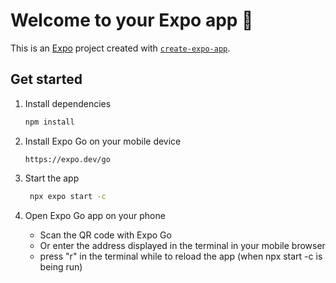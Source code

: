 # Welcome to your Expo app 👋

This is an [Expo](https://expo.dev) project created with [`create-expo-app`](https://www.npmjs.com/package/create-expo-app).

## Get started

1. Install dependencies

   ```bash
   npm install
   ```

2. Install Expo Go on your mobile device

   ```
   https://expo.dev/go
   ```

3. Start the app

   ```bash
    npx expo start -c
   ```

4. Open Expo Go app on your phone

   - Scan the QR code with Expo Go
   - Or enter the address displayed in the terminal in your mobile browser
   - press "r" in the terminal while to reload the app (when npx start -c is being run)
